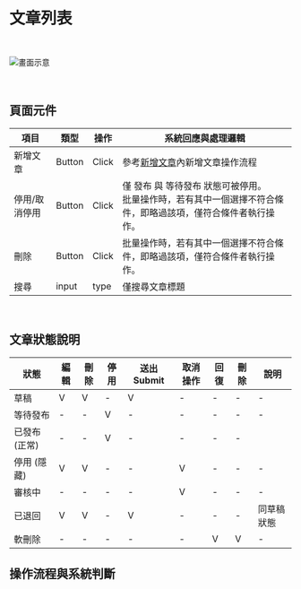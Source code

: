 # 文章列表

<br>

![畫面示意](article-list.png)

<br>

## 頁面元件

| 項目 | 類型 | 操作 | 系統回應與處理邏輯 |
| --- | --- | --- | --- |
| 新增文章 | Button | Click | 參考[新增文章](./add-article.md)內新增文章操作流程 |
| 停用/取消停用 | Button | Click | 僅 發布 與 等待發布 狀態可被停用。<br>批量操作時，若有其中一個選擇不符合條件，即略過該項，僅符合條件者執行操作。|
| 刪除 | Button | Click | 批量操作時，若有其中一個選擇不符合條件，即略過該項，僅符合條件者執行操作。 |
| 搜尋 | input | type | 僅搜尋文章標題 |



<br>

## 文章狀態說明

| 狀態 | 編輯 | 刪除 | 停用 | 送出 Submit | 取消操作 | 回復 | 刪除 | 說明 |
| --- | --- | --- | --- | --- | --- | --- | --- | --- |
| 草稿 | V | V | - | V | - | - | - | - |
|等待發布| - | - | V | - | - | - | - | - |
|已發布 (正常)| - | - | V | - | - | - | - |
|停用 (隱藏)| V | V | - | - | V | - | - | - |
|審核中| - | - | - | - | V | - | - | - |
|已退回| V | V | - | V | - | - | - | 同草稿狀態|
|軟刪除| - | - | - | - | - | V | V | - |




## 操作流程與系統判斷


